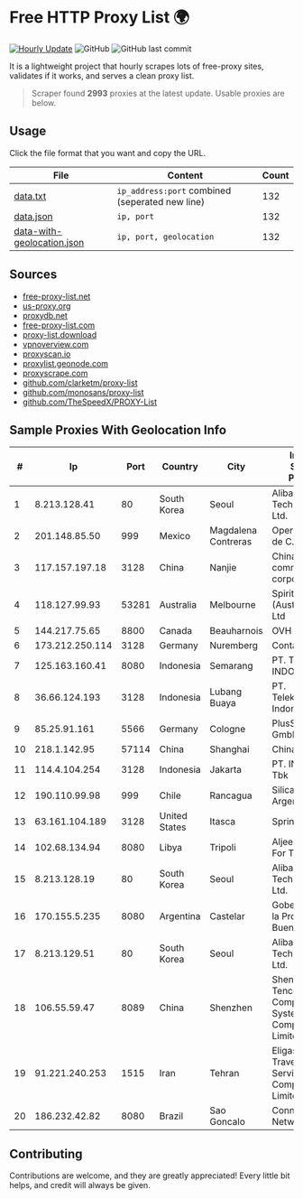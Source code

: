 
# Free HTTP Proxy List 🌍

[![Hourly Update](https://github.com/mertguvencli/http-proxy-list/actions/workflows/main.yml/badge.svg?branch=main)](https://github.com/mertguvencli/http-proxy-list/actions/workflows/main.yml)
![GitHub](https://img.shields.io/github/license/mertguvencli/http-proxy-list)
![GitHub last commit](https://img.shields.io/github/last-commit/mertguvencli/http-proxy-list)

It is a lightweight project that hourly scrapes lots of free-proxy sites, validates if it works, and serves a clean proxy list.


> Scraper found **2993** proxies at the latest update. Usable proxies are below.

## Usage

Click the file format that you want and copy the URL.


|File|Content|Count|
|----|-------|-----|
|[data.txt](https://raw.githubusercontent.com/mertguvencli/http-proxy-list/main/proxy-list/data.txt)|`ip_address:port` combined (seperated new line)|132|
|[data.json](https://raw.githubusercontent.com/mertguvencli/http-proxy-list/main/proxy-list/data.json)|`ip, port`|132|
|[data-with-geolocation.json](https://raw.githubusercontent.com/mertguvencli/http-proxy-list/main/proxy-list/data-with-geolocation.json)|`ip, port, geolocation`|132|

## Sources

* [free-proxy-list.net](https://free-proxy-list.net)
* [us-proxy.org](https://www.us-proxy.org)
* [proxydb.net](http://proxydb.net)
* [free-proxy-list.com](https://free-proxy-list.com/?page=&port=&type%5B%5D=http&type%5B%5D=https&up_time=0&search=Search)
* [proxy-list.download](https://www.proxy-list.download/HTTP)
* [vpnoverview.com](https://vpnoverview.com/privacy/anonymous-browsing/free-proxy-servers)
* [proxyscan.io](https://www.proxyscan.io)
* [proxylist.geonode.com](https://proxylist.geonode.com/api/proxy-list?limit=300&page=1&sort_by=lastChecked&sort_type=desc&protocols=http,https)
* [proxyscrape.com](https://api.proxyscrape.com/v2/?request=displayproxies&protocol=http&timeout=10000&country=all&ssl=all&anonymity=all)
* [github.com/clarketm/proxy-list](https://raw.githubusercontent.com/clarketm/proxy-list/master/proxy-list-raw.txt)
* [github.com/monosans/proxy-list](https://raw.githubusercontent.com/monosans/proxy-list/main/proxies/http.txt)
* [github.com/TheSpeedX/PROXY-List](https://raw.githubusercontent.com/TheSpeedX/PROXY-List/master/http.txt)


## Sample Proxies With Geolocation Info

|#|Ip|Port|Country|City|Internet Service Provider|
|-|--|----|-------|----|-------------------------|
|1|8.213.128.41|80|South Korea|Seoul|Alibaba (US) Technology Co., Ltd.|
|2|201.148.85.50|999|Mexico|Magdalena Contreras|Operbes, S.A. de C.V.|
|3|117.157.197.18|3128|China|Nanjie|China Mobile communications corporation|
|4|118.127.99.93|53281|Australia|Melbourne|Spirit Telecom (Australia) Pty Ltd|
|5|144.217.75.65|8800|Canada|Beauharnois|OVH SAS|
|6|173.212.250.114|3128|Germany|Nuremberg|Contabo GmbH|
|7|125.163.160.41|8080|Indonesia|Semarang|PT. TELKOM INDONESIA|
|8|36.66.124.193|3128|Indonesia|Lubang Buaya|PT. Telekomunikasi Indonesia|
|9|85.25.91.161|5566|Germany|Cologne|PlusServer GmbH|
|10|218.1.142.95|57114|China|Shanghai|China Telecom|
|11|114.4.104.254|3128|Indonesia|Jakarta|PT. INDOSAT Tbk|
|12|190.110.99.98|999|Chile|Rancagua|Silica Networks Argentina S.A.|
|13|63.161.104.189|3128|United States|Itasca|Sprint|
|14|102.68.134.94|8080|Libya|Tripoli|Aljeel Aljadeed For Technology|
|15|8.213.128.19|80|South Korea|Seoul|Alibaba (US) Technology Co., Ltd.|
|16|170.155.5.235|8080|Argentina|Castelar|Gobernacion de la Provincia de Buenos Aires|
|17|8.213.129.51|80|South Korea|Seoul|Alibaba (US) Technology Co., Ltd.|
|18|106.55.59.47|8089|China|Shenzhen|Shenzhen Tencent Computer Systems Company Limited|
|19|91.221.240.253|1515|Iran|Tehran|Eligasht Air Travel & Tourist Services Company Limited|
|20|186.232.42.82|8080|Brazil|Sao Goncalo|Connect Network|



## Contributing

Contributions are welcome, and they are greatly appreciated! Every
little bit helps, and credit will always be given.

